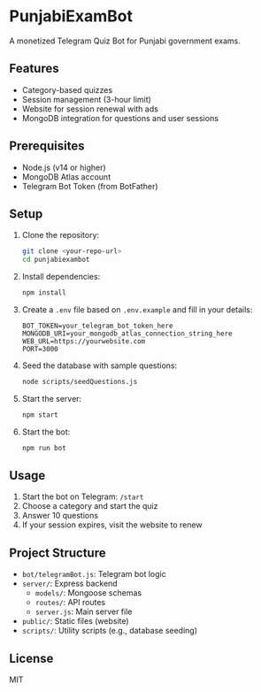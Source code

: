 # PunjabiExamBot

A monetized Telegram Quiz Bot for Punjabi government exams.

## Features

- Category-based quizzes
- Session management (3-hour limit)
- Website for session renewal with ads
- MongoDB integration for questions and user sessions

## Prerequisites

- Node.js (v14 or higher)
- MongoDB Atlas account
- Telegram Bot Token (from BotFather)

## Setup

1. Clone the repository:

   ```bash
   git clone <your-repo-url>
   cd punjabiexambot
   ```

2. Install dependencies:

   ```bash
   npm install
   ```

3. Create a `.env` file based on `.env.example` and fill in your details:

   ```
   BOT_TOKEN=your_telegram_bot_token_here
   MONGODB_URI=your_mongodb_atlas_connection_string_here
   WEB_URL=https://yourwebsite.com
   PORT=3000
   ```

4. Seed the database with sample questions:

   ```bash
   node scripts/seedQuestions.js
   ```

5. Start the server:

   ```bash
   npm start
   ```

6. Start the bot:
   ```bash
   npm run bot
   ```

## Usage

1. Start the bot on Telegram: `/start`
2. Choose a category and start the quiz
3. Answer 10 questions
4. If your session expires, visit the website to renew

## Project Structure

- `bot/telegramBot.js`: Telegram bot logic
- `server/`: Express backend
  - `models/`: Mongoose schemas
  - `routes/`: API routes
  - `server.js`: Main server file
- `public/`: Static files (website)
- `scripts/`: Utility scripts (e.g., database seeding)

## License

MIT
